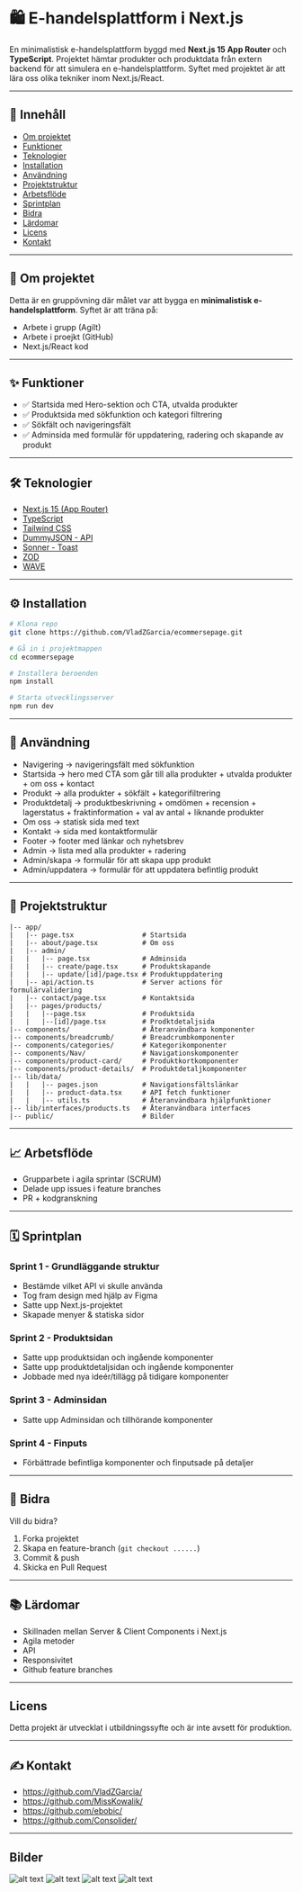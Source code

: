 # 🛍️ E-handelsplattform i Next.js

En minimalistisk e-handelsplattform byggd med **Next.js 15 App Router** och **TypeScript**.
Projektet hämtar produkter och produktdata från extern backend för att simulera en e-handelsplattform.
Syftet med projektet är att lära oss olika tekniker inom Next.js/React.

---

## 📑 Innehåll
- [Om projektet](#-om-projektet)
- [Funktioner](#-funktioner)
- [Teknologier](#-teknologier)
- [Installation](#-installation)
- [Användning](#-användning)
- [Projektstruktur](#-projektstruktur)
- [Arbetsflöde](#-arbetsflöde)
- [Sprintplan](#-sprintplan)
- [Bidra](#-bidra)
- [Lärdomar](#-lärdomar)
- [Licens](#-licens)
- [Kontakt](#-kontakt)

---

## 📖 Om projektet
Detta är en gruppövning där målet var att bygga en **minimalistisk e-handelsplattform**.
Syftet är att träna på:
- Arbete i grupp (Agilt)
- Arbete i proejkt (GitHub)
- Next.js/React kod

---

## ✨ Funktioner
- ✅ Startsida med Hero-sektion och CTA, utvalda produkter
- ✅ Produktsida med sökfunktion och kategori filtrering
- ✅ Sökfält och navigeringsfält
- ✅ Adminsida med formulär för uppdatering, radering och skapande av produkt

---

## 🛠 Teknologier
- [Next.js 15 (App Router)](https://nextjs.org/)
- [TypeScript](https://www.typescriptlang.org/)
- [Tailwind CSS](https://tailwindcss.com/)
- [DummyJSON - API](https://dummyjson.com/)
- [Sonner - Toast](https://github.com/emilkowalski/sonner)
- [ZOD](https://zod.dev/)
- [WAVE](https://wave.webaim.org/)

---

## ⚙️ Installation
```bash
# Klona repo
git clone https://github.com/VladZGarcia/ecommersepage.git

# Gå in i projektmappen
cd ecommersepage

# Installera beroenden
npm install

# Starta utvecklingsserver
npm run dev
```

---

## 🚀 Användning
* Navigering -> navigeringsfält med sökfunktion
* Startsida -> hero med CTA som går till alla produkter + utvalda produkter + om oss + kontact
* Produkt -> alla produkter + sökfält + kategorifiltrering
* Produktdetalj -> produktbeskrivning + omdömen + recension + lagerstatus + fraktinformation + val av antal + liknande produkter
* Om oss -> statisk sida med text
* Kontakt -> sida med kontaktformulär
* Footer -> footer med länkar och nyhetsbrev
* Admin -> lista med alla produkter + radering
* Admin/skapa -> formulär för att skapa upp produkt
* Admin/uppdatera -> formulär för att uppdatera befintlig produkt

---

## 📂 Projektstruktur
```
|-- app/
|   |-- page.tsx                 # Startsida
|   |-- about/page.tsx           # Om oss
|   |-- admin/
|   |   |-- page.tsx             # Adminsida
|   |   |-- create/page.tsx      # Produktskapande
|   |   |-- update/[id]/page.tsx # Produktuppdatering
|   |-- api/action.ts            # Server actions för formulärvalidering
|   |-- contact/page.tsx         # Kontaktsida
|   |-- pages/products/
|   |   |--page.tsx              # Produktsida
|   |   |--[id]/page.tsx         # Prodktdetaljsida
|-- components/                  # Återanvändbara komponenter
|-- components/breadcrumb/       # Breadcrumbkomponenter
|-- components/categories/       # Kategorikomponenter
|-- components/Nav/              # Navigationskomponenter
|-- components/product-card/     # Produktkortkomponenter
|-- components/product-details/  # Produktdetaljkomponenter
|-- lib/data/
|   |   |-- pages.json           # Navigationsfältslänkar
|   |   |-- product-data.tsx     # API fetch funktioner
|   |   |-- utils.ts             # Återanvändbara hjälpfunktioner
|-- lib/interfaces/products.ts   # Återanvändbara interfaces
|-- public/                      # Bilder
```

---

## 📈 Arbetsflöde
* Grupparbete i agila sprintar (SCRUM)
* Delade upp issues i feature branches
* PR + kodgranskning

---

## 🗓 Sprintplan
### Sprint 1 - Grundläggande struktur

* Bestämde vilket API vi skulle använda
* Tog fram design med hjälp av Figma
* Satte upp Next.js-projektet
* Skapade menyer & statiska sidor

### Sprint 2 - Produktsidan

* Satte upp produktsidan och ingående komponenter
* Satte upp produktdetaljsidan och ingående komponenter
* Jobbade med nya ideér/tillägg på tidigare komponenter

### Sprint 3 - Adminsidan

* Satte upp Adminsidan och tillhörande komponenter

### Sprint 4 - Finputs

* Förbättrade befintliga komponenter och finputsade på detaljer

---

## 🤝 Bidra
Vill du bidra?

1. Forka projektet
2. Skapa en feature-branch (`git checkout ......`)
3. Commit & push
4. Skicka en Pull Request

---

## 📚 Lärdomar
* Skillnaden mellan Server & Client Components i Next.js
* Agila metoder
* API
* Responsivitet
* Github feature branches

---

##  Licens
Detta projekt är utvecklat i utbildningssyfte och är inte avsett för produktion.

---

## ✍️ Kontakt
- https://github.com/VladZGarcia/
- https://github.com/MissKowalik/
- https://github.com/ebobic/
- https://github.com/Consolider/

---

## Bilder
![alt text](https://github.com/VladZGarcia/ecommersepage/blob/dev/public/images/1.jpg "Startsida")
![alt text](https://github.com/VladZGarcia/ecommersepage/blob/dev/public/images/2.jpg "Featured Products")
![alt text](https://github.com/VladZGarcia/ecommersepage/blob/dev/public/images/3.jpg "Contact + Footer")
![alt text](https://github.com/VladZGarcia/ecommersepage/blob/dev/public/images/4.jpg "Product Detail")

